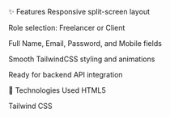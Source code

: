 ✨ Features
Responsive split-screen layout

Role selection: Freelancer or Client

Full Name, Email, Password, and Mobile fields

Smooth TailwindCSS styling and animations

Ready for backend API integration

🚀 Technologies Used
HTML5

Tailwind CSS
